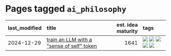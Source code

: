 # Pages tagged `ai_philosophy`

|last_modified|title|est. idea maturity|tags
|:---|:---|---:|:---|
|2024-12-29|[train an LLM with a "sense of self" token](../llm_sense_of_self.md)|1641|[![](https://img.shields.io/badge/tag-2hi4this-4ed36d)](../tags/2hi4this.md) [![](https://img.shields.io/badge/tag-ai_philosophy-e127da)](../tags/ai_philosophy.md) [![](https://img.shields.io/badge/tag-experimental-b25b5)](../tags/experimental.md) [![](https://img.shields.io/badge/tag-llm-496a1)](../tags/llm.md) [![](https://img.shields.io/badge/tag-theory_of_mind-a3a5e9)](../tags/theory_of_mind.md)|
